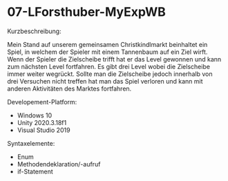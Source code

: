 # 07-LForsthuber-MyExpWB

Kurzbeschreibung:

Mein Stand auf unserem gemeinsamen Christkindlmarkt beinhaltet ein Spiel, in welchem der Spieler mit einem Tannenbaum auf ein Ziel wirft. 
Wenn der Spieler die Zielscheibe trifft hat er das Level gewonnen und kann zum nächsten Level fortfahren. Es gibt drei Level wobei die Zielscheibe immer weiter wegrückt. Sollte man die Zielscheibe jedoch innerhalb von drei Versuchen nicht treffen hat man das Spiel verloren und kann mit anderen Aktivitäten des Marktes fortfahren.

Developement-Platform:
- Windows 10
- Unity 2020.3.18f1
- Visual Studio 2019

Syntaxelemente:
- Enum
- Methodendeklaration/-aufruf
- if-Statement
